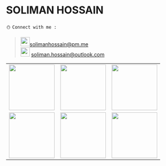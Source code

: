 # SOLIMAN HOSSAIN
:snowman: ```Connect with me :```<br>
> <img src="https://i.imgur.com/lLoEu5V.png" width="25">solimanhossain@pm.me<br>
> <img src="https://i.imgur.com/5oxIbQt.png" width="25"> soliman.hossain@outlook.com<br>

<table>
<tr>
  <td><a href="https://facebook.com/solimanhossains"><img src="https://edent.github.io/SuperTinyIcons/images/svg/facebook.svg" width="125"></a></td>
  <td><a href="https://twitter.com/solimanhossains"><img src="https://edent.github.io/SuperTinyIcons/images/svg/twitter.svg" width="125"></a></td>
  <td><a href="https://linkedin.com/in/solimanhossain"><img src="https://edent.github.io/SuperTinyIcons/images/svg/linkedin.svg" width="125"></td>
</tr>
<tr>
   <td><a href="https://t.me/solimanhossain/"><img src="https://logos-download.com/wp-content/uploads/2016/07/Telegram_logo_icon.png" width="125"></a></td>
  <td><a href="https://forum.xda-developers.com/member.php?u=9867272"><img src="https://icons.iconarchive.com/icons/martz90/circle/512/xda-icon.png" width="125"></a></td>
  <td><a href="https://unsplash.com/@solimanhossain"><img src="https://user-images.githubusercontent.com/5659117/53183813-c7a2f900-35da-11e9-8c41-b1e399dc3a6c.png" width="125"></a></td>
</tr>
</table>
<tr>
